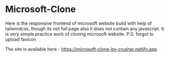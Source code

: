 # Microsoft-Clone
Here is the responsive frontend of microsoft website build with help of tailwindcss, though its not full page also it does not contain any javascript. It is very simple practice work of cloning microsoft website.
P.S. forgot to upload favicon



The site is available here - https://microsoft-clone-by-crusher.netlify.app
